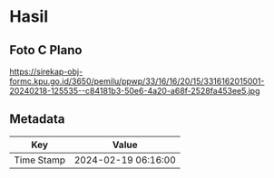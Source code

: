 # Hasil

## Foto C Plano

https://sirekap-obj-formc.kpu.go.id/3650/pemilu/ppwp/33/16/16/20/15/3316162015001-20240218-125535--c84181b3-50e6-4a20-a68f-2528fa453ee5.jpg


## Metadata

| Key        | Value               |
| ---------- | ------------------- |
| Time Stamp | 2024-02-19 06:16:00 |



